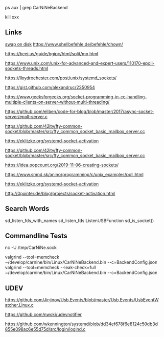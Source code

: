 ps aux | grep CarNiNeBackend

kill xxx

## Links

[swap on disk](https://www.derpade.de/raspberry-pi-swap-auf-externen-usb-stick-auslagern/)
https://www.shellbefehle.de/befehle/chown/

https://beej.us/guide/bgipc/html/split/mq.html

https://www.unix.com/unix-for-advanced-and-expert-users/110170-epoll-sockets-threads.html

https://lloydrochester.com/post/unix/systemd_sockets/

https://gist.github.com/alexandruc/2350954

https://www.geeksforgeeks.org/socket-programming-in-cc-handling-multiple-clients-on-server-without-multi-threading/

https://github.com/eliben/code-for-blog/blob/master/2017/async-socket-server/epoll-server.c

https://github.com/42ity/fty-common-socket/blob/master/src/fty_common_socket_basic_mailbox_server.cc

https://eklitzke.org/systemd-socket-activation

https://github.com/42ity/fty-common-socket/blob/master/src/fty_common_socket_basic_mailbox_server.cc

https://idea.popcount.org/2019-11-06-creating-sockets/

https://www.smnd.sk/anino/programming/c/unix_examples/poll.html

https://eklitzke.org/systemd-socket-activation

http://0pointer.de/blog/projects/socket-activation.html

## Search Words

sd_listen_fds_with_names
sd_listen_fds
ListenUSBFunction
sd_is_socket()

## Commandline Tests

nc -U /tmp/CarNiNe.sock

valgrind --tool=memcheck ~/develop/carnine/bin/Linux/CarNiNeBackend.bin --c=BackendConfig.json
valgrind --tool=memcheck --leak-check=full ~/develop/carnine/bin/Linux/CarNiNeBackend.bin --c=BackendConfig.json

## UDEV

https://github.com/Jinjinov/Usb.Events/blob/master/Usb.Events/UsbEventWatcher.Linux.c

https://github.com/nwoki/udevnotifier

https://github.com/wkennington/systemd/blob/dd34ef678f6e8124c50db3d855e098ac6e55d75d/src/login/logind.c